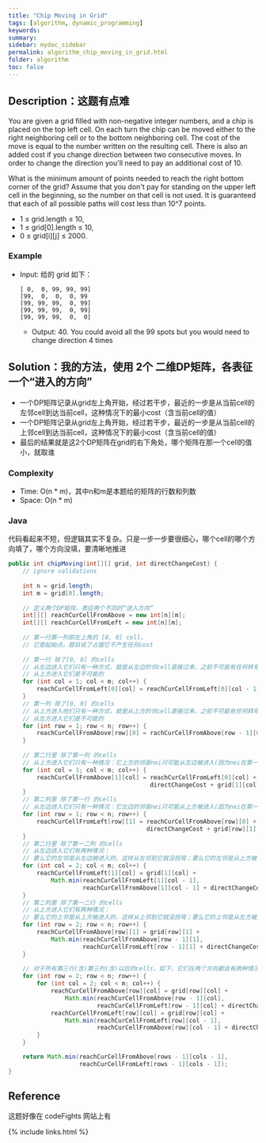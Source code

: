 ```yaml
---
title: "Chip Moving in Grid"
tags: [algorithm, dynamic_programming]
keywords:
summary:
sidebar: mydoc_sidebar
permalink: algorithm_chip_moving_in_grid.html
folder: algorithm
toc: false
---
```


## Description：这题有点难
You are given a grid filled with non-negative integer numbers, and a chip is placed on the top left cell. 
On each turn the chip can be moved either to the right neighboring cell or to the bottom neighboring cell. 
The cost of the move is equal to the number written on the resulting cell.
There is also an added cost if you change direction between two consecutive moves. 
In order to change the direction you'll need to pay an additional cost of 10.

What is the minimum amount of points needed to reach the right bottom corner of the grid?
Assume that you don't pay for standing on the upper left cell in the beginning, so the number on that cell is not used.
It is guaranteed that each of all possible paths will cost less than 10^7 points.
* 1 ≤ grid.length ≤ 10,
* 1 ≤ grid[0].length ≤ 10,
* 0 ≤ grid[i][j] ≤ 2000.

### Example
* Input: 给的 grid 如下：
  ```
  [ 0,  0, 99, 99, 99]
  [99,  0,  0,  0, 99
  [99, 99, 99,  0, 99]
  [99, 99, 99,  0, 99]
  [99, 99, 99,  0,  0]
  ```
  * Output: 40. You could avoid all the 99 spots but you would need to change direction 4 times

## Solution：我的方法，使用 2个 二维DP矩阵，各表征一个“进入的方向”
* 一个DP矩阵记录从grid左上角开始，经过若干步，最近的一步是从当前cell的左邻cell到达当前cell，这种情况下的最小cost（含当前cell的值）
* 一个DP矩阵记录从grid左上角开始，经过若干步，最近的一步是从当前cell的上邻cell到达当前cell，这种情况下的最小cost（含当前cell的值）
* 最后的结果就是这2个DP矩阵在grid的右下角处，哪个矩阵在那一个cell的值小，就取谁

### Complexity
* Time: O(n * m)，其中n和m是本题给的矩阵的行数和列数
* Space: O(n * m)

### Java
代码看起来不短，但逻辑其实不复杂。只是一步一步要很细心，哪个cell的哪个方向填了，哪个方向没填，要清晰地推进
```java
public int chipMoving(int[][] grid, int directChangeCost) {
    // ignore validations
    
    int n = grid.length;
    int m = grid[0].length;
    
    // 定义两个DP矩阵，表征两个不同的“进入方向”
    int[][] reachCurCellFromAbove = new int[n][m];
    int[][] reachCurCellFromLeft = new int[n][m];
    
    // 第一行第一列即左上角的 [0, 0] cell，
    // 它是起始点，题目说了占据它不产生任何cost
    
    // 第一行 除了[0, 0] 的cells
    // 从左边进入它们只有一种方式，就是从左边的邻cell直接过来，之前不可能有任何转弯
    // 从上方进入它们是不可能的
    for (int col = 1; col < m; col++) {
        reachCurCellFromLeft[0][col] = reachCurCellFromLeft[0][col - 1] + grid[0][col];
    }
    // 第一列 除了[0, 0] 的cells
    // 从上方进入他们只有一种方式，就是从上方的邻cell直接过来，之前不可能有任何转弯
    // 从左方进入它们是不可能的
    for (int row = 1; row < n; row++) {
        reachCurCellFromAbove[row][0] = rachCurCellFromAbove[row - 1][0] + grid[row][0];
    }
    
    // 第二行里 除了第一列 的cells
    // 从上方进入它们只有一种情况：它上方的邻居nei只可能从左边被进入(因为nei在第一行)，所以从nei到它必须转一次弯
    for (int col = 1; col < m; col++) {
        reachCurCellFromAbove[1][col] = reachCurCellFromLeft[0][col] + 
                                        directChangeCost + grid[1][col];
    }
    // 第二列里 除了第一行 的cells
    // 从左边进入它们只有一种情况：它左边的邻居nei只可能从上方被进入(因为nei在第一列)，所以从nei到它必须转一次弯
    for (int row = 1; row < n; row++) {
        reachCurCellFromLeft[row][1] = reachCurCellFromAbove[row][0] + 
                                       directChangeCost + grid[row][1];
    }
    // 第二行里 除了第一二列 的cells
    // 从左边进入它们有两种情况：
    // 要么它的左邻是从左边被进入的，这样从左邻到它就没拐弯；要么它的左邻是从上方被进入的，这样从左邻到它就有拐弯
    for (int col = 2; col < m; col++) {
        reachCurCellFromLeft[1][col] = grid[1][col] + 
            Math.min(reachCurCellFromLeft[1][col - 1], 
                     reachCurCellFromAbove[1][col - 1] + directChangeCost);
    }
    // 第二列里 除了第一二行 的cells
    // 从上方进入它们有两种情况：
    // 要么它的上邻是从上方被进入的，这样从上邻到它就没拐弯；要么它的上邻是从左方被进入的，这样从上邻到它就有拐弯
    for (int row = 2; row < n; row++) {
        reachCurCellFromAbove[row][1] = grid[row][1] + 
            Math.min(reachCurCellFromAbove[row - 1][1], 
                     reachCurCellFromLeft[row - 1][1] + directChangeCost);
    }
    
    // 对于所有第三行(含)第三列(含)以后的cells，如下，它们在两个方向都会有两种情况了
    for (int row = 2; row < n; row++) {
        for (int col = 2; col < m; col++) {
            reachCurCellFromAbove[row][col] = grid[row][col] + 
                Math.min(reachCurCellFromAbove[row - 1][col], 
                         reachCurCellFromLeft[row - 1][col] + directChangeCost);
            reachCurCellFromLeft[row][col] = grid[row][col] + 
                Math.min(reachCurCellFromLeft[row][col - 1], 
                         reachCurCellFromAbove[row][col - 1] + directChangeCost);
        }
    }

    return Math.min(reachCurCellFromAbove[rows - 1][cols - 1], 
                    reachCurCellFromLeft[rows - 1][cols - 1]);   
}
```

## Reference
这题好像在 codeFights 网站上有

{% include links.html %}

